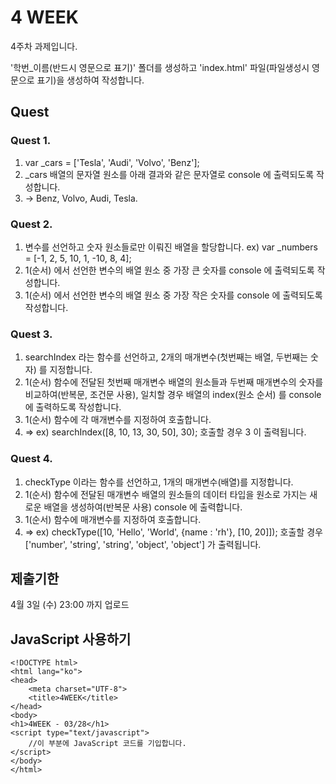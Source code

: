 # 4 WEEK

4주차 과제입니다.

'학번_이름(반드시 영문으로 표기)' 폴더를 생성하고 'index.html' 파일(파일생성시 영문으로 표기)을 생성하여 작성합니다.

## Quest

### Quest 1.
1) var _cars = ['Tesla', 'Audi', 'Volvo', 'Benz'];
2) _cars 배열의 문자열 원소를 아래 결과와 같은 문자열로 console 에 출력되도록 작성합니다.
3) -> Benz, Volvo, Audi, Tesla.

### Quest 2.
1) 변수를 선언하고 숫자 원소들로만 이뤄진 배열을 할당합니다. ex) var _numbers = [-1, 2, 5, 10, 1, -10, 8, 4];
2) 1(순서) 에서 선언한 변수의 배열 원소 중 가장 큰 숫자를 console 에 출력되도록 작성합니다.
3) 1(순서) 에서 선언한 변수의 배열 원소 중 가장 작은 숫자를 console 에 출력되도록 작성합니다.

### Quest 3.
1) searchIndex 라는 함수를 선언하고, 2개의 매개변수(첫번째는 배열, 두번째는 숫자) 를 지정합니다.
2) 1(순서) 함수에 전달된 첫번째 매개변수 배열의 원소들과 두번째 매개변수의 숫자를 비교하여(반복문, 조건문 사용), 일치할 경우 배열의 index(원소 순서) 를 console 에 출력하도록 작성합니다.
3) 1(순서) 함수에 각 매개변수를 지정하여 호출합니다.
4) => ex) searchIndex([8, 10, 13, 30, 50], 30); 호출할 경우 3 이 출력됩니다.

### Quest 4.
1) checkType 이라는 함수를 선언하고, 1개의 매개변수(배열)를 지정합니다.
2) 1(순서) 함수에 전달된 매개변수 배열의 원소들의 데이터 타입을 원소로 가지는 새로운 배열을 생성하여(반복문 사용) console 에 출력합니다.
3) 1(순서) 함수에 매개변수를 지정하여 호출합니다.
4) => ex) checkType([10, 'Hello', 'World', {name : 'rh'}, [10, 20]]); 호출할 경우 ['number', 'string', 'string', 'object', 'object'] 가 출력됩니다.

## 제출기한

4월 3일 (수) 23:00 까지 업로드

## JavaScript 사용하기

```
<!DOCTYPE html>
<html lang="ko">
<head>
    <meta charset="UTF-8">
    <title>4WEEK</title>
</head>
<body>
<h1>4WEEK - 03/28</h1>
<script type="text/javascript">
    //이 부분에 JavaScript 코드를 기입합니다.
</script>
</body>
</html>
```